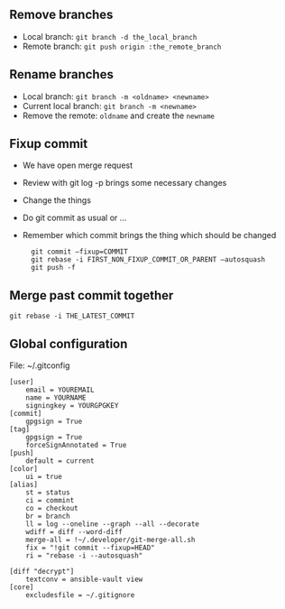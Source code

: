 ## Remove branches

- Local branch: `git branch -d the_local_branch`
- Remote branch: `git push origin :the_remote_branch`

## Rename branches

- Local branch: `git branch -m <oldname> <newname>`
- Current local branch: `git branch -m <newname>`
- Remove the remote: `oldname` and create the `newname`

## Fixup commit

- We have open merge request
- Review with git log -p brings some necessary changes
- Change the things
- Do git commit as usual or …
- Remember which commit brings the thing which should be changed

		git commit –fixup=COMMIT
		git rebase -i FIRST_NON_FIXUP_COMMIT_OR_PARENT –autosquash
		git push -f

## Merge past commit together

	git rebase -i THE_LATEST_COMMIT

## Global configuration

File: ~/.gitconfig

	[user]
		email = YOUREMAIL
		name = YOURNAME
		signingkey = YOURGPGKEY
	[commit]
		gpgsign = True
	[tag]
		gpgsign = True
		forceSignAnnotated = True
	[push]
		default = current
	[color]
		ui = true
	[alias]
		st = status
		ci = commint
		co = checkout
		br = branch
		ll = log --oneline --graph --all --decorate
		wdiff = diff --word-diff
		merge-all = !~/.developer/git-merge-all.sh
		fix = "!git commit --fixup=HEAD"
		ri = "rebase -i --autosquash"

	[diff "decrypt"]
		textconv = ansible-vault view
	[core]
		excludesfile = ~/.gitignore

